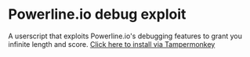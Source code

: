 # Powerline.io debug exploit

A userscript that exploits Powerline.io's debugging features to grant you infinite length and score.
[Click here to install via Tampermonkey](https://github.com/wwwg/powerline.io-debug-exploit/raw/master/powerline-exploit.user.js)